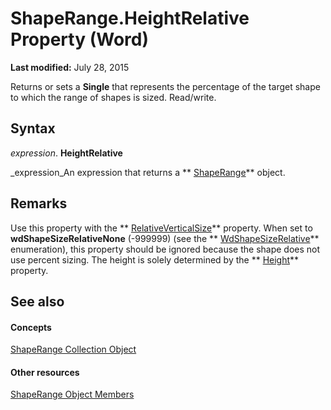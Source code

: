 
# ShapeRange.HeightRelative Property (Word)

 **Last modified:** July 28, 2015

Returns or sets a  **Single** that represents the percentage of the target shape to which the range of shapes is sized. Read/write.

## Syntax

 _expression_. **HeightRelative**

 _expression_An expression that returns a  ** [ShapeRange](7112acc0-e241-16ef-77bc-101b72d05af0.md)** object.


## Remarks

Use this property with the  ** [RelativeVerticalSize](d0842799-9597-fae2-dd54-dfc404c14f59.md)** property. When set to **wdShapeSizeRelativeNone** (-999999) (see the ** [WdShapeSizeRelative](a341aab8-370c-6d29-d640-f8c029a017f1.md)** enumeration), this property should be ignored because the shape does not use percent sizing. The height is solely determined by the ** [Height](a11515c7-19d1-b113-cce9-b8c94c6ccbc7.md)** property.


## See also


#### Concepts


 [ShapeRange Collection Object](7112acc0-e241-16ef-77bc-101b72d05af0.md)
#### Other resources


 [ShapeRange Object Members](eb882d13-d724-26e9-7e6d-2af55e42bba1.md)
